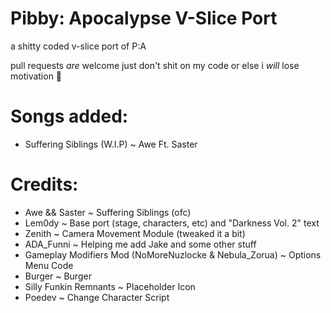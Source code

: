 # Pibby: Apocalypse V-Slice Port

a shitty coded v-slice port of P:A

pull requests _are_ welcome just don't shit on my code or else i _will_ lose motivation 🙏

# Songs added:
- Suffering Siblings (W.I.P) ~ Awe Ft. Saster

# Credits:
- Awe && Saster ~ Suffering Siblings (ofc)
- Lem0dy ~ Base port (stage, characters, etc) and "Darkness Vol. 2" text
- Zenith ~ Camera Movement Module (tweaked it a bit)
- ADA_Funni ~ Helping me add Jake and some other stuff
- Gameplay Modifiers Mod (NoMoreNuzlocke & Nebula_Zorua) ~ Options Menu Code
- Burger ~ Burger
- Silly Funkin Remnants ~ Placeholder Icon
- Poedev ~ Change Character Script
